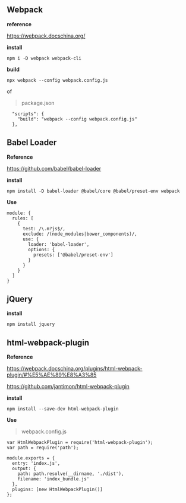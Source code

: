 
## Webpack

**reference**

https://webpack.docschina.org/

**install**

```
npm i -D webpack webpack-cli
```

**build**

```
npx webpack --config webpack.config.js
```

of

> package.json

```
  "scripts": {
    "build": "webpack --config webpack.config.js"
  },
```


## Babel Loader

**Reference**

https://github.com/babel/babel-loader


**install**

```
npm install -D babel-loader @babel/core @babel/preset-env webpack
```

**Use**

```
module: {
  rules: [
    {
      test: /\.m?js$/,
      exclude: /(node_modules|bower_components)/,
      use: {
        loader: 'babel-loader',
        options: {
          presets: ['@babel/preset-env']
        }
      }
    }
  ]
}
```

## jQuery

**install**

```
npm install jquery
```

## html-webpack-plugin

**Reference**

https://webpack.docschina.org/plugins/html-webpack-plugin/#%E5%AE%89%E8%A3%85

https://github.com/jantimon/html-webpack-plugin


**install**

```
npm install --save-dev html-webpack-plugin
```

**Use**

> webpack.config.js

```
var HtmlWebpackPlugin = require('html-webpack-plugin');
var path = require('path');

module.exports = {
  entry: 'index.js',
  output: {
    path: path.resolve(__dirname, './dist'),
    filename: 'index_bundle.js'
  },
  plugins: [new HtmlWebpackPlugin()]
};

```




